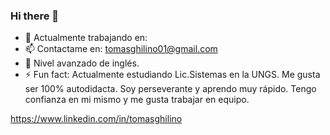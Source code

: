 ### Hi there 👋



- 🌱 Actualmente trabajando en:
- 📫 Contactame en: tomasghilino01@gmail.com
- 🤠 Nivel avanzado de inglés.
- ⚡ Fun fact: Actualmente estudiando Lic.Sistemas en la UNGS. Me gusta ser 100% autodidacta. Soy perseverante y aprendo muy rápido. Tengo confianza en mi mismo y me gusta trabajar en equipo.

https://www.linkedin.com/in/tomasghilino

